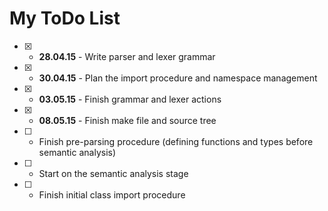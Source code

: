 My ToDo List
============

- [x] - **28.04.15** - Write parser and lexer grammar
- [x] - **30.04.15** - Plan the import procedure and namespace management
- [x] - **03.05.15** - Finish grammar and lexer actions
- [x] - **08.05.15** - Finish make file and source tree
- [ ] - Finish pre-parsing procedure (defining functions and types before semantic analysis)
- [ ] - Start on the semantic analysis stage
- [ ] - Finish initial class import procedure
